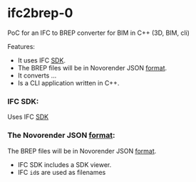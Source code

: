 # ifc2brep-0
PoC for an IFC to BREP converter for BIM  in C++ (3D, BIM, cli)

Features:
* It uses IFC [SDK](https://www.opendesign.com/products/ifc-sdk).
* The BREP files will be in Novorender JSON [format](https://github.com/novorender/ts/blob/main/measure/worker/brep.ts).
* It converts ...
* Is a CLI application written in C++.

### IFC SDK:
Uses IFC [SDK](https://www.opendesign.com/products/ifc-sdk)

### The Novorender JSON [format](https://github.com/novorender/ts/blob/main/measure/worker/brep.ts):
The BREP files will be in Novorender JSON [format](https://github.com/novorender/ts/blob/main/measure/worker/brep.ts).
 
* IFC SDK includes a SDK viewer.
* IFC `id`s are used as filenames
